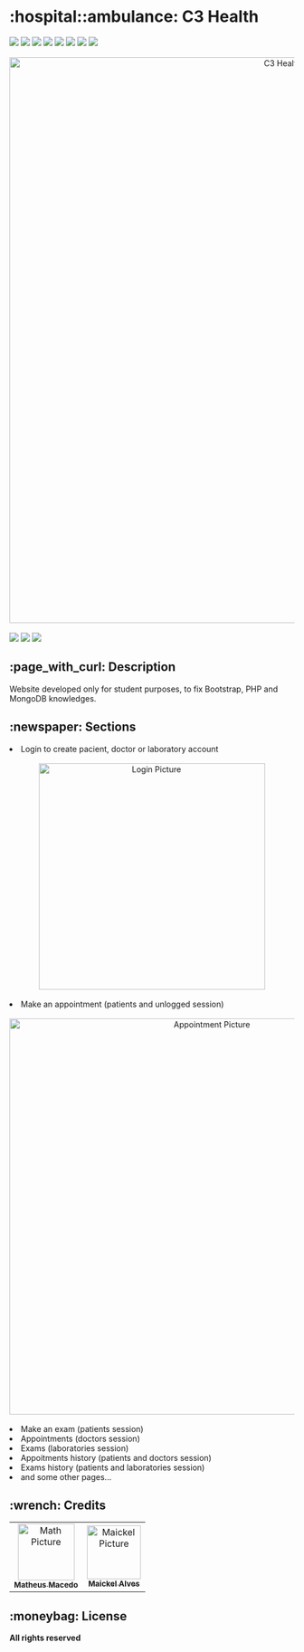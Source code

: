 <h1>:hospital::ambulance: C3 Health</h1>

<div style="display: inline_block">
 <img src="https://img.shields.io/badge/HTML5-E34F26?style=for-the-badge&logo=html5&logoColor=white" />
 <img src="https://img.shields.io/badge/CSS3-1572B6?style=for-the-badge&logo=css3&logoColor=white" /> 
 <img src="https://img.shields.io/badge/JavaScript-323330?style=for-the-badge&logo=javascript&logoColor=F7DF1E" /> 
 <img src="https://img.shields.io/badge/Bootstrap-563D7C?style=for-the-badge&logo=bootstrap&logoColor=white" />
 <img src="https://img.shields.io/badge/PHP-777BB4?style=for-the-badge&logo=php&logoColor=white" />
 <img src="https://img.shields.io/badge/MongoDB-4EA94B?style=for-the-badge&logo=mongodb&logoColor=white" />
 <img src="https://img.shields.io/badge/jQuery-0769AD?style=for-the-badge&logo=jquery&logoColor=white" />
 <img src="http://ForTheBadge.com/images/badges/built-with-love.svg" /> 
</div>

<br>

<div align="center">
  <img src="https://user-images.githubusercontent.com/38335297/158394526-00149e16-baaf-4c69-accf-9876820b7ecc.PNG" width="1000px;" alt="C3 Health Picture"/>
</div>

<br>

<div style="display: inline_block"> 
 <a href = "mailto:macedo.matheus81@gmail.com"><img src="https://img.shields.io/badge/Gmail-D14836?style=for-the-badge&logo=gmail&logoColor=white" target="_blank"></a>
 <a href="https://www.linkedin.com/in/math-macedo/" target="_blank"><img src="https://img.shields.io/badge/LinkedIn-0077B5?style=for-the-badge&logo=linkedin&logoColor=white" target="_blank"></a>
 <a href="https://matheus-macedo.herokuapp.com/"><img src="https://img.shields.io/badge/-Portf%C3%B3lio-brown?style=for-the-badge&logo=true" target="_blank"></a> 
</div>

<h2>:page_with_curl: Description</h2>
<p>Website developed only for student purposes, to fix Bootstrap, PHP and MongoDB knowledges.</p>
<h2>:newspaper: Sections</h2> 
<li>Login to create pacient, doctor or laboratory account</li>
<br>
<div align="center">
  <img src="https://user-images.githubusercontent.com/38335297/161288017-55c9f468-ab19-40bb-8a8a-fbd50160b7bd.PNG" width="400px;" alt="Login Picture"/>
</div>
<br>
<li>Make an appointment (patients and unlogged session)</li>
<br>
<div align="center">
  <img src="https://user-images.githubusercontent.com/38335297/161288408-de091fe6-88ac-4c51-8544-28fdb1d202d0.PNG" width="700px;" alt="Appointment Picture"/>
</div>
<br>
<li>Make an exam (patients session)</li>
<li>Appointments (doctors session)</li> 
<li>Exams (laboratories session)</li> 
<li>Appoitments history (patients and doctors session)</li> 
<li>Exams history (patients and laboratories session) </li> 
<li>and some other pages...</li> 

<h2>:wrench: Credits</h2>
<table>
  <tr>
    <td align="center">
      <a href="https://github.com/Maaath">
        <img src="https://user-images.githubusercontent.com/38335297/161117931-699ddbe5-7e53-45cb-a834-bcb3bb48eb10.png" width="100px;" alt="Math Picture"/><br>
        <sub>
          <b>Matheus Macedo</b>
        </sub>
      </a>
    </td>
   <td align="center">
      <a href="https://github.com/AlvesMaickel">
        <img src="https://user-images.githubusercontent.com/38335297/161131639-e629a031-c380-4c42-9753-dafd084bacdd.png" width="95px;" alt="Maickel Picture"/><br>
        <sub>
          <b>Maickel Alves</b>
        </sub>
      </a>
    </td>
  </tr>
</table>

<h2>:moneybag: License</h2>
<b>All rights reserved</b>

